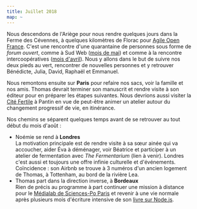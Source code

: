 ```yaml
---
title: Juillet 2018
map: ~
---
```


Nous descendons de l'Ariège pour nous rendre quelques jours dans la Ferme des Cévennes, à quelques kilomètres de Florac pour [Agile Open France][].
C'est une rencontre d'une quarantaine de personnes sous forme de _forum ouvert_, comme à Sud Web ([mois de mai](#2018-05)) et comme à la rencontre intercoopératives ([mois d'avril](#2018-04)).
Nous y allons dans le but de suivre nos deux pieds au vert, rencontrer de nouvelles personnes et y retrouver Bénédicte, Julia, David, Raphaël et Emmanuel.

Nous remontons ensuite sur **Paris** pour refaire nos sacs, voir la famille et nos amis. Thomas devrait terminer son manuscrit et rendre visite à son éditeur pour en préparer les étapes suivantes.
Nous devrions aussi visiter la [Cité Fertile][] à Pantin en vue de peut-être animer un atelier autour du changement progressif de vie, en itinérance.

Nos chemins se séparent quelques temps avant de se retrouver au tout début du mois d'août :

- Noémie se rend à **Londres**<br>
La motivation principale est de rendre visite à sa sœur ainée qui va accoucher, aider Éva à déménager, voir Béatrice et participer à un atelier de fermentation avec _The Fermentarium_ (lien à venir).
Londres c'est aussi et toujours une offre infinie culturelle et d'événements.
Coïncidence : son Airbnb se trouve à 3 numéros d'un ancien logement de Thomas, à Tottenham, au bord de la rivière Lea.
- Thomas part dans la direction inverse, à **Bordeaux**<br>
Rien de précis au programme à part continuer une mission à distance pour le [Médialab de Sciences-Po Paris][] et revenir à une vie normale après plusieurs mois d'écriture intensive de son [livre sur Node.js](https://apprendre-nodejs.fr/v1/).

[Agile Open France]: https://agileopenfrance.com/saison/ete2018/
[Médialab de Sciences-Po Paris]: https://medialab.sciencespo.fr/fr/
[Cité Fertile]: https://www.facebook.com/lacitefertile/
